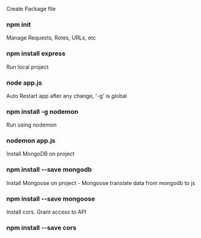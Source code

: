 Create Package file
### npm init

Manage Requests, Rotes, URLs, etc
### npm install express

Run local project
### node app.js

Auto Restart app after any change, '-g' is global
### npm install -g nodemon

Run using nodemon
### nodemon app.js

Install MongoDB on project
### npm install --save mongodb

Install Mongoose on project - Mongoose translate data from mongodb to js
### npm install --save mongoose

Install cors. Grant access to API
### npm install --save cors

